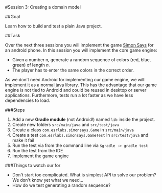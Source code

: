 #Session 3: Creating a domain model

##Goal 

Learn how to build and test a plain Java project.

##Task

Over the next three sessions you will implement the game [Simon Says](https://www.youtube.com/watch?v=_UCnn4BI9S4) for an android phone. In this session you will implement the core game engine: 

- Given a number n, generate a random sequence of colors (red, blue, green) of length *n*.
- The player has to enter the same colors in the correct order. 

As we don't need Android for implementing our game engine, we will implement it as a normal java library. This has the advantage that our game engine is not tied to Android and could be reused in desktop or server applications. Furthermore, tests run a lot faster as we have less dependencies to load.

###Steps

1. Add a new **Gradle module** (not Android!) named `lib` inside the project. 
1. Create new folders `src/main/java` and `src/test/java`
1. Create a class `com.esrlabs.simonsays.Game` in `src/main/java`
1. Create a test `com.esrlabs.simonsays.GameTest` in `src/test/java` and make it fail
1. Run the test via from the command line via `$gradle -> gradle test`
1. Run the test from the IDE
1. Implement the game engine

###Things to watch our for

- Don't start too complicated. What is simplest API to solve our problem? We don't know yet what we need...
- How do we test generating a random sequence?

